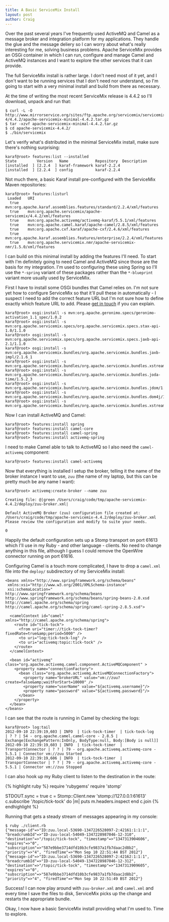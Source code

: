 ```yaml
---
title: A Basic ServiceMix Install
layout: post
author: Craig
---
```


Over the past several years I've frequently used ActiveMQ and Camel as a message broker and integration platform for my applications. They handle the glue and the message deliery so I can worry about what's really interesting for me, solving business problems. Apache ServiceMix provides an OSGi container in which I can run, configure and manage Camel and ActiveMQ instances and I want to explore the other services that it can provide.

The full ServiceMix install is rather large. I don't need most of it yet, and I don't want to be running services that I don't need nor understand, so I'm going to start with a very minimal install and build from there as necessary.

At the time of writing the most recent ServiceMix release is 4.4.2 so I'll download, unpack and run that:

    $ curl -L -O http://www.mirrorservice.org/sites/ftp.apache.org/servicemix/servicemix-4/4.4.2/apache-servicemix-minimal-4.4.2.tar.gz
    $ tar -xzvf apache-servicemix-minimal-4.4.2.tar.gz
    $ cd apache-servicemix-4.4.2/
    $ ./bin/servicemix

Let's verify what's distributed in the minimal ServiceMix install, make sure there's nothing surprising:

    karaf@root> features:list --installed
    State         Version   Name            Repository  Description
    [installed  ] [2.2.4  ] karaf-framework karaf-2.2.4
    [installed  ] [2.2.4  ] config          karaf-2.2.4

Not much there, a basic Karaf install pre-configured with the ServiceMix Maven
repositories:

    karaf@root> features:listurl
     Loaded   URI
      true    mvn:org.apache.karaf.assemblies.features/standard/2.2.4/xml/features
      true    mvn:org.apache.servicemix/apache-servicemix/4.4.2/xml/features
      true    mvn:org.apache.activemq/activemq-karaf/5.5.1/xml/features
      true    mvn:org.apache.camel.karaf/apache-camel/2.8.5/xml/features
      true    mvn:org.apache.cxf.karaf/apache-cxf/2.4.6/xml/features
      true    mvn:org.apache.karaf.assemblies.features/enterprise/2.2.4/xml/features
      true    mvn:org.apache.servicemix.nmr/apache-servicemix-nmr/1.5.0/xml/features

I can build on this minimal install by adding the features I'll need. To start with I'm definitely going to need Camel and ActiveMQ since those are the basis for my integration. I'm used to configuring these using Spring so I'll use the `*-spring` variant of these packages rather than the `*-blueprint` variant more usually used by ServiceMix.

First I have to install some OSGi bundles that Camel relies on. I'm not sure yet how to configure ServiceMix so that it'll pull these in automatically - I suspect I need to add the correct feature URL but I'm not sure how to define exactly which feature URL to add. Please [get in touch][0] if you can explain.

    karaf@root> osgi:install -s mvn:org.apache.geronimo.specs/geronimo-activation_1.1_spec/1.0.2
    karaf@root> osgi:install -s mvn:org.apache.servicemix.specs/org.apache.servicemix.specs.stax-api-1.0/1.1.0
    karaf@root> osgi:install -s mvn:org.apache.servicemix.specs/org.apache.servicemix.specs.jaxb-api-2.1/1.1.0
    karaf@root> osgi:install -s mvn:org.apache.servicemix.bundles/org.apache.servicemix.bundles.jaxb-impl/2.1.6_1
    karaf@root> osgi:install -s mvn:org.apache.servicemix.bundles/org.apache.servicemix.bundles.xstream/1.3_4
    karaf@root> osgi:install -s mvn:org.apache.servicemix.bundles/org.apache.servicemix.bundles.joda-time/1.5.2_3
    karaf@root> osgi:install -s mvn:org.apache.servicemix.bundles/org.apache.servicemix.bundles.jdom/1.1_3
    karaf@root> osgi:install -s mvn:org.apache.servicemix.bundles/org.apache.servicemix.bundles.dom4j/1.6.1_3
    karaf@root> osgi:install -s mvn:org.apache.servicemix.bundles/org.apache.servicemix.bundles.xstream/1.3_4

Now I can install ActiveMQ and Camel:

    karaf@root> features:install spring
    karaf@root> features:install camel-core
    karaf@root> features:install camel-spring
    karaf@root> features:install activemq-spring

I need to make Camel able to talk to ActiveMQ so I also need the `camel-activemq` component:

    karaf@root> features:install camel-activemq

Now that everything is installed I setup the broker, telling it the name of the broker instance I want to use, `zuu` (the name of my laptop, but this can be pretty much be any name I want):

    karaf@root> activemq:create-broker --name zuu
    
    Creating file: @|green /Users/craig/code/tmp/apache-servicemix-4.4.2/deploy/zuu-broker.xml|
    
    Default ActiveMQ Broker (zuu) configuration file created at: /Users/craig/code/tmp/apache-servicemix-4.4.2/deploy/zuu-broker.xml
    Please review the configuration and modify to suite your needs.
    
    0

Happily the default configuration sets up a Stomp transport on port 61613 which I'll use in my Ruby - and other language - clients. No need to change anything in this file, although I guess I could remove the OpenWire connector running on port 61616.

Configuring Camel is a touch more complicated, I have to drop a `camel.xml` file into the `deploy/` subdirectory of my ServiceMix install:

    <beans xmlns="http://www.springframework.org/schema/beans"
     xmlns:xsi="http://www.w3.org/2001/XMLSchema-instance"
     xsi:schemaLocation="
    http://www.springframework.org/schema/beans http://www.springframework.org/schema/beans/spring-beans-2.0.xsd
    http://camel.apache.org/schema/spring http://camel.apache.org/schema/spring/camel-spring-2.8.5.xsd">

      <camelContext id="camel" xmlns="http://camel.apache.org/schema/spring">
        <route id="tick-tock">
          <from uri="timer://tick-tock-timer?fixedRate=true&amp;period=5000" />
          <to uri="log:tick-tock-log" />
          <to uri="activemq:topic:tick-tock" />
        </route>
      </camelContext>

      <bean id="activemq" class="org.apache.activemq.camel.component.ActiveMQComponent" >
        <property name="connectionFactory">
          <bean class="org.apache.activemq.ActiveMQConnectionFactory">
            <property name="brokerURL" value="vm://zuu?create=false&amp;waitForStart=10000" />
            <property name="userName" value="${activemq.username}"/>
            <property name="password" value="${activemq.password}"/>
          </bean>
        </property>
      </bean>
    </beans>

I can see that the route is running in Camel by checking the logs:

    karaf@root> log:tail
    2012-09-10 22:39:19,603 | INFO  | tick-tock-timer  | tick-tock-log      | ? ? | 54 - org.apache.camel.camel-core - 2.8.5 | Exchange[ExchangePattern:InOnly, BodyType:null, Body:[Body is null]]
    2012-09-10 22:39:19,603 | INFO  | tick-tock-timer  | TransportConnector | ? ? | 79 - org.apache.activemq.activemq-core - 5.5.1 | Connector vm://zuu Started
    2012-09-10 22:39:19,606 | INFO  | tick-tock-timer  | TransportConnector | ? ? | 79 - org.apache.activemq.activemq-core - 5.5.1 | Connector vm://zuu Stopped

I can also hook up my Ruby client to listen to the destination in the route:

{% highlight ruby %}
require 'rubygems'
require 'stomp'

STDOUT.sync = true
c = Stomp::Client.new 'stomp://127.0.0.1:61613'
c.subscribe '/topic/tick-tock' do |m|
  puts m.headers.inspect
end
c.join
{% endhighlight %}

Running that gets a steady stream of messages appearing in my console:

    $ ruby ./client.rb
    {"message-id"=>"ID:zuu.local-53690-1347226528097-2:42161:1:1:1", "breadcrumbId"=>"ID-zuu-local-54049-1347228987046-12-310", "destination"=>"/topic/tick-tock", "timestamp"=>"1347313904606", "expires"=>"0", "subscription"=>"587e9bbe3714dfd10b3cfe9837a1fb7daac2d8b2", "priority"=>"4", "firedTime"=>"Mon Sep 10 22:51:44 BST 2012"}
    {"message-id"=>"ID:zuu.local-53690-1347226528097-2:42162:1:1:1", "breadcrumbId"=>"ID-zuu-local-54049-1347228987046-12-312", "destination"=>"/topic/tick-tock", "timestamp"=>"1347313909605", "expires"=>"0", "subscription"=>"587e9bbe3714dfd10b3cfe9837a1fb7daac2d8b2", "priority"=>"4", "firedTime"=>"Mon Sep 10 22:51:49 BST 2012"}

Success! I can now play around with `zuu-broker.xml` and `camel.xml` and every time I save the files to disk, ServiceMix picks up the change and restarts the appropriate bundle.

Okay, I now have a basic ServiceMix install providing what I'm used to. Time to explore.

[0]: mailto:craig@barkingiguana.com

